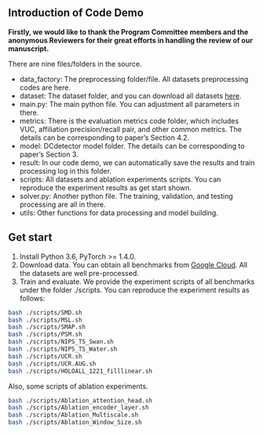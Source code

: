 ## Introduction of Code Demo

**Firstly, we would like to thank the Program Committee members and the anonymous Reviewers for their great efforts in handling the review of our manuscript.**

There are nine files/folders in the source.

- data_factory: The preprocessing folder/file. All datasets preprocessing codes are here.
- dataset: The dataset folder, and you can download all datasets [here](https://drive.google.com/drive/folders/1RaIJQ8esoWuhyphhmMaH-VCDh-WIluRR?usp=sharing).
- main.py: The main python file. You can adjustment  all parameters in there.
- metrics: There is the evaluation metrics code folder, which includes VUC, affiliation precision/recall pair, and other common metrics. The details can be corresponding to paper’s Section 4.2.
- model: DCdetector model folder. The details can be corresponding to paper’s Section 3.
- result: In our code demo, we can automatically save the results and train processing log in this folder.
- scripts: All datasets and ablation experiments scripts. You can reproduce the experiment results as get start shown.
- solver.py: Another python file. The training, validation, and testing processing are all in there. 
- utils: Other functions for data processing and model building.

## Get start
1. Install Python 3.6, PyTorch >= 1.4.0.
2. Download data. You can obtain all benchmarks from [Google Cloud](https://drive.google.com/drive/folders/1RaIJQ8esoWuhyphhmMaH-VCDh-WIluRR?usp=sharing). All the datasets are well pre-processed.
3. Train and evaluate. We provide the experiment scripts of all benchmarks under the folder ./scripts. You can reproduce the experiment results as follows:

```bash
bash ./scripts/SMD.sh
bash ./scripts/MSL.sh
bash ./scripts/SMAP.sh
bash ./scripts/PSM.sh
bash ./scripts/NIPS_TS_Swan.sh
bash ./scripts/NIPS_TS_Water.sh
bash ./scripts/UCR.sh
bash ./scripts/UCR.AUG.sh
bash ./scripts/HOLOALL_1221_filllinear.sh
```

Also, some scripts of ablation experiments.

```bash
bash ./scripts/Ablation_attention_head.sh
bash ./scripts/Ablation_encoder_layer.sh
bash ./scripts/Ablation_Multiscale.sh
bash ./scripts/Ablation_Window_Size.sh
```


